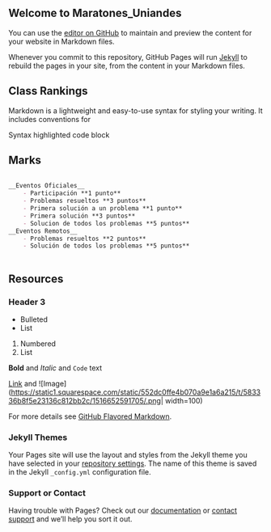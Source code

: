 ## Welcome to Maratones_Uniandes

You can use the [editor on GitHub](https://github.com/ValentinaChaconBuitrago/Maratones_Uniandes/edit/master/index.md) to maintain and preview the content for your website in Markdown files.

Whenever you commit to this repository, GitHub Pages will run [Jekyll](https://jekyllrb.com/) to rebuild the pages in your site, from the content in your Markdown files.

## Class Rankings

Markdown is a lightweight and easy-to-use syntax for styling your writing. It includes conventions for


Syntax highlighted code block


## Marks
```markdown

__Eventos Oficiales__
    - Participación **1 punto**
    - Problemas resueltos **3 puntos**
    - Primera solución a un problema **1 punto**
    - Primera solución **3 puntos**
    - Solucion de todos los problemas **5 puntos**
__Eventos Remotos__
    - Problemas resueltos **2 puntos**
    - Solución de todos los problemas **5 puntos**
    
```
## Resources

### Header 3

- Bulleted
- List

1. Numbered
2. List

**Bold** and _Italic_ and `Code` text

[Link](url) and ![Image](https://static1.squarespace.com/static/552dc0ffe4b070a9e1a6a215/t/583336b8f5e23136c812bb2c/1516652591705/.png| width=100)


For more details see [GitHub Flavored Markdown](https://guides.github.com/features/mastering-markdown/).

### Jekyll Themes

Your Pages site will use the layout and styles from the Jekyll theme you have selected in your [repository settings](https://github.com/ValentinaChaconBuitrago/Maratones_Uniandes/settings). The name of this theme is saved in the Jekyll `_config.yml` configuration file.

### Support or Contact

Having trouble with Pages? Check out our [documentation](https://help.github.com/categories/github-pages-basics/) or [contact support](https://github.com/contact) and we’ll help you sort it out.
